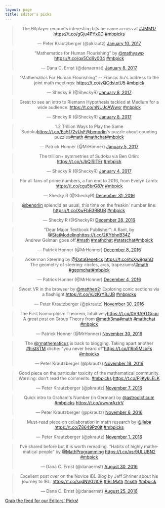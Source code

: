 ```yaml
---
layout: page
title: Editor's picks
---
```


<blockquote class="twitter-tweet" align="center" data-width="500"><p lang="en" dir="ltr">The Bitplayer recounts interesting bits he came across at <a href="https://twitter.com/hashtag/JMM17?src=hash">#JMM17</a>  <a href="https://t.co/gGju4PYx0D">https://t.co/gGju4PYx0D</a> <a href="https://twitter.com/hashtag/mbpicks?src=hash">#mbpicks</a></p>&mdash; Peter Krautzberger (@pkrautz) <a href="https://twitter.com/pkrautz/status/818661942906814464">January 10, 2017</a></blockquote>
<script async src="//platform.twitter.com/widgets.js" charset="utf-8"></script>
<blockquote class="twitter-tweet" align="center" data-width="500"><p lang="en" dir="ltr">“Mathematics for Human Flourishing” by <a href="https://twitter.com/mathyawp">@mathyawp</a> <a href="https://t.co/qx5Cd6y004">https://t.co/qx5Cd6y004</a> <a href="https://twitter.com/hashtag/mbpick?src=hash">#mbpick</a></p>&mdash; Dana C. Ernst (@danaernst) <a href="https://twitter.com/danaernst/status/818162164934422531">January 8, 2017</a></blockquote>
<script async src="//platform.twitter.com/widgets.js" charset="utf-8"></script>
<blockquote class="twitter-tweet" align="center" data-width="500"><p lang="en" dir="ltr">&quot;Mathematics For Human Flourishing&quot; -- Francis Su&#39;s address to the joint math meetings: <a href="https://t.co/vQCdstotU5">https://t.co/vQCdstotU5</a> <a href="https://twitter.com/hashtag/mbpick?src=hash">#mbpick</a></p>&mdash; Shecky R (@SheckyR) <a href="https://twitter.com/SheckyR/status/818160798619107328">January 8, 2017</a></blockquote>
<script async src="//platform.twitter.com/widgets.js" charset="utf-8"></script>
<blockquote class="twitter-tweet" align="center" data-width="500"><p lang="en" dir="ltr">Great to see an intro to Riemann Hypothesis tackled at Medium for a wide audience: <a href="https://t.co/nNUJcAWwsr">https://t.co/nNUJcAWwsr</a> <a href="https://twitter.com/hashtag/mbpick?src=hash">#mbpick</a></p>&mdash; Shecky R (@SheckyR) <a href="https://twitter.com/SheckyR/status/818074001801150464">January 8, 2017</a></blockquote>
<script async src="//platform.twitter.com/widgets.js" charset="utf-8"></script>
<blockquote class="twitter-tweet" align="center" data-width="500"><p lang="en" dir="ltr">1.2 Trillion Ways to Play the Same Sudoku<a href="https://t.co/Ec5f72vUyF">https://t.co/Ec5f72vUyF</a><a href="https://twitter.com/benorlin">@benorlin</a>&#39;s puzzle about counting puzzles<a href="https://twitter.com/hashtag/math?src=hash">#math</a> <a href="https://twitter.com/hashtag/mathchat?src=hash">#mathchat</a><a href="https://twitter.com/hashtag/mbpick?src=hash">#mbpick</a></p>&mdash; Patrick Honner (@MrHonner) <a href="https://twitter.com/MrHonner/status/816813275501494272">January 5, 2017</a></blockquote>
<script async src="//platform.twitter.com/widgets.js" charset="utf-8"></script>
<blockquote class="twitter-tweet" align="center" data-width="500"><p lang="en" dir="ltr">The trillion+ symmetries of Sudoku via Ben Orlin: <a href="https://t.co/rJbQlSlTEr">https://t.co/rJbQlSlTEr</a> <a href="https://twitter.com/hashtag/mbpick?src=hash">#mbpick</a></p>&mdash; Shecky R (@SheckyR) <a href="https://twitter.com/SheckyR/status/816638712910147584">January 4, 2017</a></blockquote>
<script async src="//platform.twitter.com/widgets.js" charset="utf-8"></script>
<blockquote class="twitter-tweet" align="center" data-width="500"><p lang="en" dir="ltr">For all fans of prime numbers, a fun end to 2016, from Evelyn Lamb: <a href="https://t.co/cgu5brG87r">https://t.co/cgu5brG87r</a> <a href="https://twitter.com/hashtag/mbpick?src=hash">#mbpick</a></p>&mdash; Shecky R (@SheckyR) <a href="https://twitter.com/SheckyR/status/815240825496072192">December 31, 2016</a></blockquote>
<script async src="//platform.twitter.com/widgets.js" charset="utf-8"></script>
<blockquote class="twitter-tweet" align="center" data-width="500"><p lang="en" dir="ltr"><a href="https://twitter.com/benorlin">@benorlin</a> splendid as usual, this time on the freakin&#39; number line: <a href="https://t.co/XwFbB3RBUB">https://t.co/XwFbB3RBUB</a> <a href="https://twitter.com/hashtag/mbpick?src=hash">#mbpick</a></p>&mdash; Shecky R (@SheckyR) <a href="https://twitter.com/SheckyR/status/814080986959020033">December 28, 2016</a></blockquote>
<script async src="//platform.twitter.com/widgets.js" charset="utf-8"></script>
<blockquote class="twitter-tweet" align="center" data-width="500"><p lang="en" dir="ltr">&quot;Dear Major Textbook Publisher&quot;: A Rant, by <a href="https://twitter.com/StatModeling">@StatModeling</a><a href="https://t.co/2KYbhnB34Z">https://t.co/2KYbhnB34Z</a><br>Andrew Gelman goes off.<a href="https://twitter.com/hashtag/math?src=hash">#math</a> <a href="https://twitter.com/hashtag/mathchat?src=hash">#mathchat</a> <a href="https://twitter.com/hashtag/statschat?src=hash">#statschat</a><a href="https://twitter.com/hashtag/mbpick?src=hash">#mbpick</a></p>&mdash; Patrick Honner (@MrHonner) <a href="https://twitter.com/MrHonner/status/806658721053024256">December 8, 2016</a></blockquote>
<script async src="//platform.twitter.com/widgets.js" charset="utf-8"></script>
<blockquote class="twitter-tweet" align="center" data-width="500"><p lang="en" dir="ltr">Ackerman Steering by <a href="https://twitter.com/DataGenetics">@DataGenetics</a> <a href="https://t.co/itxXw9gahQ">https://t.co/itxXw9gahQ</a><br>The geometry of steering: circles, arcs, trapeziums!<a href="https://twitter.com/hashtag/math?src=hash">#math</a> <a href="https://twitter.com/hashtag/geomchat?src=hash">#geomchat</a><a href="https://twitter.com/hashtag/mbpick?src=hash">#mbpick</a></p>&mdash; Patrick Honner (@MrHonner) <a href="https://twitter.com/MrHonner/status/805415324703223809">December 4, 2016</a></blockquote>
<script async src="//platform.twitter.com/widgets.js" charset="utf-8"></script>
<blockquote class="twitter-tweet" align="center" data-width="500"><p lang="en" dir="ltr">Sweet VR in the browser by <a href="https://twitter.com/matthen2">@matthen2</a>: Exploring conic sections via a flashlight <a href="https://t.co/VJzKrY8JJB">https://t.co/VJzKrY8JJB</a> <a href="https://twitter.com/hashtag/mbpicks?src=hash">#mbpicks</a></p>&mdash; Peter Krautzberger (@pkrautz) <a href="https://twitter.com/pkrautz/status/803883765659537408">November 30, 2016</a></blockquote>
<script async src="//platform.twitter.com/widgets.js" charset="utf-8"></script>
<blockquote class="twitter-tweet" align="center" data-width="500"><p lang="en" dir="ltr">The First Isomorphism Theorem, Intuitively<a href="https://t.co/0VRA9TGuuu">https://t.co/0VRA9TGuuu</a><br>A great post on Group Theory from <a href="https://twitter.com/math3ma">@math3ma</a><a href="https://twitter.com/hashtag/math?src=hash">#math</a> <a href="https://twitter.com/hashtag/mathchat?src=hash">#mathchat</a> <a href="https://twitter.com/hashtag/mbpick?src=hash">#mbpick</a></p>&mdash; Patrick Honner (@MrHonner) <a href="https://twitter.com/MrHonner/status/803762950884491265">November 30, 2016</a></blockquote>
<script async src="//platform.twitter.com/widgets.js" charset="utf-8"></script>
<blockquote class="twitter-tweet" align="center" data-width="500"><p lang="en" dir="ltr">The <a href="https://twitter.com/rmathematicus">@rmathematicus</a> is back to blogging. Taking apart another <a href="https://twitter.com/hashtag/histSTM?src=hash">#histSTM</a> cliché: &quot;you never heard of&quot;<a href="https://t.co/l16n5MLxFs">https://t.co/l16n5MLxFs</a> <a href="https://twitter.com/hashtag/mbpicks?src=hash">#mbpicks</a></p>&mdash; Peter Krautzberger (@pkrautz) <a href="https://twitter.com/pkrautz/status/799516065353138176">November 18, 2016</a></blockquote>
<script async src="//platform.twitter.com/widgets.js" charset="utf-8"></script>
<blockquote class="twitter-tweet" align="center" data-width="500"><p lang="en" dir="ltr">Good piece on the particular toxicity of the mathematical community. Warning: don&#39;t read the comments. <a href="https://twitter.com/hashtag/mbpicks?src=hash">#mbpicks</a> <a href="https://t.co/PjiKykLELK">https://t.co/PjiKykLELK</a></p>&mdash; Peter Krautzberger (@pkrautz) <a href="https://twitter.com/pkrautz/status/795550798088388609">November 7, 2016</a></blockquote>
<script async src="//platform.twitter.com/widgets.js" charset="utf-8"></script>
<blockquote class="twitter-tweet" align="center" data-width="500"><p lang="en" dir="ltr">Quick intro to Graham&#39;s Number (in German) by <a href="https://twitter.com/astrodicticum">@astrodicticum</a> <a href="https://twitter.com/hashtag/mbpicks?src=hash">#mbpicks</a>  <a href="https://t.co/uwvnrAztrV">https://t.co/uwvnrAztrV</a></p>&mdash; Peter Krautzberger (@pkrautz) <a href="https://twitter.com/pkrautz/status/795367039720456194">November 6, 2016</a></blockquote>
<script async src="//platform.twitter.com/widgets.js" charset="utf-8"></script>
<blockquote class="twitter-tweet" align="center" data-width="500"><p lang="en" dir="ltr">Must-read piece on collaboration in math research by <a href="https://twitter.com/ilaba">@ilaba</a> <a href="https://t.co/Z8649Pz0lt">https://t.co/Z8649Pz0lt</a> <a href="https://twitter.com/hashtag/mbpicks?src=hash">#mbpicks</a></p>&mdash; Peter Krautzberger (@pkrautz) <a href="https://twitter.com/pkrautz/status/793499603983302656">November 1, 2016</a></blockquote>
<script async src="//platform.twitter.com/widgets.js" charset="utf-8"></script>
<blockquote class="twitter-tweet" align="center" data-width="500"><p lang="en" dir="ltr">I’ve shared before but it is worth rereading. “Habits of highly mathematical people” by <a href="https://twitter.com/MathProgramming">@MathProgramming</a> <a href="https://t.co/xsr9ULUBN2">https://t.co/xsr9ULUBN2</a> <a href="https://twitter.com/hashtag/mbpick?src=hash">#mbpick</a></p>&mdash; Dana C. Ernst (@danaernst) <a href="https://twitter.com/danaernst/status/770655802562531328">August 30, 2016</a></blockquote>
<script async src="//platform.twitter.com/widgets.js" charset="utf-8"></script>
<blockquote class="twitter-tweet" align="center" data-width="500"><p lang="en" dir="ltr">Excellent post over on the Novice IBL Blog by Jeff Shriner about his journey to IBL. <a href="https://t.co/sqdNVGzl0B">https://t.co/sqdNVGzl0B</a> <a href="https://twitter.com/hashtag/IBLMath?src=hash">#IBLMath</a> <a href="https://twitter.com/hashtag/math?src=hash">#math</a> <a href="https://twitter.com/hashtag/mbpick?src=hash">#mbpick</a></p>&mdash; Dana C. Ernst (@danaernst) <a href="https://twitter.com/danaernst/status/768656356014338048">August 25, 2016</a></blockquote>
<script async src="//platform.twitter.com/widgets.js" charset="utf-8"></script>
<p> <a href="editors-picks.xml">Grab the feed for our Editors' Picks!</a></p>
